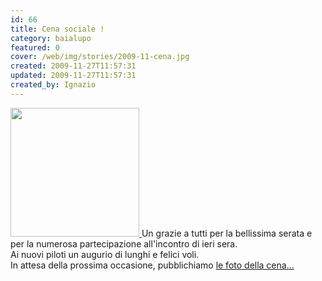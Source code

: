 ```yaml
---
id: 66
title: Cena sociale !
category: baialupo
featured: 0
cover: /web/img/stories/2009-11-cena.jpg
created: 2009-11-27T11:57:31
updated: 2009-11-27T11:57:31
created_by: Ignazio
---
```


<a href="/gallery/2009-11-cena-baia" target="_blank">
<img  height="206" src="/web/img/stories/2009-11-cena.jpg" class="float-start mr-3 w-[300px]"/>
</a>
Un grazie a tutti per la bellissima serata e per la numerosa partecipazione all'incontro di ieri sera.
<br class="mb-2">
Ai nuovi piloti un augurio di lunghi e felici voli.
<br class="mb-2">
In attesa della prossima occasione, pubblichiamo <a href="/gallery/2009-11-cena-baia" target="_blank">le foto della cena...</a>
